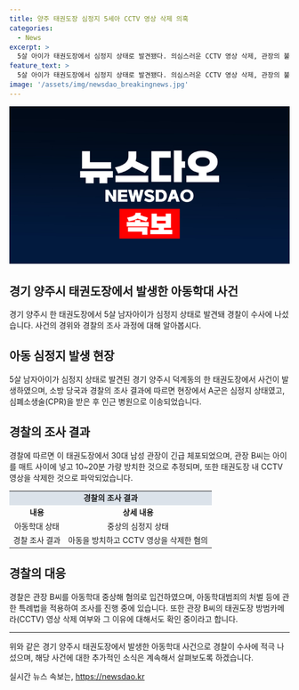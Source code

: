 ```yaml
---
title: 양주 태권도장 심정지 5세아 CCTV 영상 삭제 의혹
categories:
  - News
excerpt: >
  5살 아이가 태권도장에서 심정지 상태로 발견됐다. 의심스러운 CCTV 영상 삭제, 관장의 불법행위 의심. 아동학대 중상해 혐의로 경찰 수사 중. A군은 중환자실에서 치료 중. 경찰, B씨를 긴급 체포. B씨는 장난이라 주장. 사건 경위 조사 중.
feature_text: >
  5살 아이가 태권도장에서 심정지 상태로 발견됐다. 의심스러운 CCTV 영상 삭제, 관장의 불법행위 의심. 아동학대 중상해 혐의로 경찰 수사 중. A군은 중환자실에서 치료 중. 경찰, B씨를 긴급 체포. B씨는 장난이라 주장. 사건 경위 조사 중.
image: '/assets/img/newsdao_breakingnews.jpg'
---
```


<p><img src="/assets/img/newsdao_breakingnews.jpg" alt="pcversion 속보" /></p>

<h2 data-ke-size="size26">경기 양주시 태권도장에서 발생한 아동학대 사건</h2>

<p data-ke-size="size16">경기 양주시 한 태권도장에서 5살 남자아이가 심정지 상태로 발견돼 경찰이 수사에 나섰습니다. 사건의 경위와 경찰의 조사 과정에 대해 알아봅시다.</p>

<h2 data-ke-size="size26">아동 심정지 발생 현장</h2>

<p data-ke-size="size16">5살 남자아이가 심정지 상태로 발견된 경기 양주시 덕계동의 한 태권도장에서 사건이 발생하였으며, 소방 당국과 경찰의 조사 결과에 따르면 현장에서 A군은 심정지 상태였고, 심폐소생술(CPR)을 받은 후 인근 병원으로 이송되었습니다.</p>

<h2 data-ke-size="size26">경찰의 조사 결과</h2>

<p data-ke-size="size16">경찰에 따르면 이 태권도장에서 30대 남성 관장이 긴급 체포되었으며, 관장 B씨는 아이를 매트 사이에 넣고 10~20분 가량 방치한 것으로 추정되며, 또한 태권도장 내 CCTV 영상을 삭제한 것으로 파악되었습니다.</p>

<table>
  <tr>
    <td style="text-align: center; height: 17px;background-color: #21538527;" colspan="2"><b>경찰의 조사 결과</b></td>
  </tr>
  <tr>
    <td style="text-align: center; height: 17px;"><b>내용</b></td>
    <td style="text-align: center; height: 17px;"><b>상세 내용</b></td>
  </tr>
  <tr>
    <td style="text-align: center; height: 17px;">아동학대 상태</td>
    <td style="text-align: center; height: 17px;">중상의 심정지 상태</td>
  </tr>
  <tr>
    <td style="text-align: center; height: 17px;">경찰 조사 결과</td>
    <td style="text-align: center; height: 17px;">아동을 방치하고 CCTV 영상을 삭제한 혐의</td>
  </tr>
</table>

<h2 data-ke-size="size26">경찰의 대응</h2>

<p data-ke-size="size16">경찰은 관장 B씨를 아동학대 중상해 혐의로 입건하였으며, 아동학대범죄의 처벌 등에 관한 특례법을 적용하여 조사를 진행 중에 있습니다. 또한 관장 B씨의 태권도장 방범카메라(CCTV) 영상 삭제 여부와 그 이유에 대해서도 확인 중이라고 합니다.</p>

<hr>

<p data-ke-size="size16">위와 같은 경기 양주시 태권도장에서 발생한 아동학대 사건으로 경찰이 수사에 적극 나섰으며, 해당 사건에 대한 추가적인 소식은 계속해서 살펴보도록 하겠습니다.</p>
실시간 뉴스 속보는, <a href="https://newsdao.kr" rel="dofollow">https://newsdao.kr</a>


